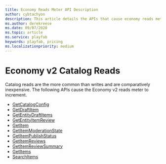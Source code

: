 ```yaml
---
title: Economy Reads Meter API Description
author: cybtachyon
description: This article details the APIs that cause economy reads meter to increment.
ms.author: derekreese
ms.date: 09/07/2020
ms.topic: article
ms.service: playfab
keywords: playfab, pricing
ms.localizationpriority: medium
---
```


# Economy v2 Catalog Reads

Catalog reads are the more common than writes and are comparatively inexpensive.
The following APIs cause the Economy v2 reads meter to increment.

- [GetCatalogConfig](/rest/api/playfab/economy/catalog/get-catalog-config)
- [GetDraftItem](/rest/api/playfab/economy/catalog/get-draft-item)
- [GetEntityDraftItems](/rest/api/playfab/economy/catalog/get-entity-draft-items)
- [GetEntityItemReview](/rest/api/playfab/economy/catalog/get-entity-item-review)
- [GetItem](/rest/api/playfab/economy/catalog/get-item)
- [GetItemModerationState](/rest/api/playfab/economy/catalog/get-item-moderation-state)
- [GetItemPublishStatus](/rest/api/playfab/economy/catalog/get-item-publish-status)
- [GetItemReviews](/rest/api/playfab/economy/catalog/get-item-reviews)
- [GetItemReviewSummary](/rest/api/playfab/economy/catalog/get-item-review-summary)
- [GetItems](/rest/api/playfab/economy/catalog/get-items)
- [SearchItems](/rest/api/playfab/economy/catalog/search-items)
